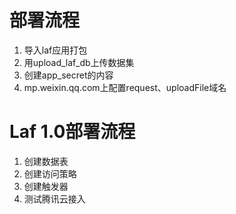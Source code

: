 # 部署流程
1. 导入laf应用打包
2. 用upload_laf_db上传数据集
3. 创建app_secret的内容
4. mp.weixin.qq.com上配置request、uploadFile域名

# Laf 1.0部署流程
1. 创建数据表
2. 创建访问策略
3. 创建触发器
4. 测试腾讯云接入